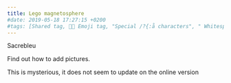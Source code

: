 ```yaml
---
title: Lego magnetosphere
#date: 2019-05-18 17:27:15 +0200
#tags: [Shared tag, 👩‍🔬 Emoji tag, "Special /?{:å characters", " Whitespace before and after "]
---
```


Sacrebleu

Find out how to add pictures.

This is mysterious, it does not seem to update on the online version 
